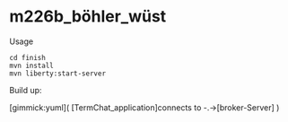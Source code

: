 # m226b_böhler_wüst

Usage
```
cd finish
mvn install
mvn liberty:start-server
```

Build up:

[gimmick:yuml]( [TermChat_application]connects to -.->[broker-Server] )
